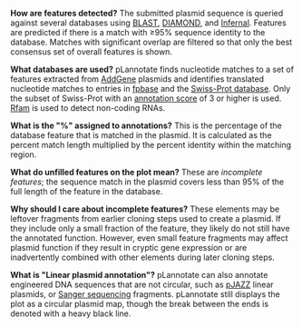 **How are features detected?**
The submitted plasmid sequence is queried against several databases using [BLAST](https://www.ncbi.nlm.nih.gov/books/NBK279690/), [DIAMOND](https://diamond.readthedocs.io), and [Infernal](http://eddylab.org/infernal/). Features are predicted if there is a match with ≥95% sequence identity to the database. Matches with significant overlap are filtered so that only the best consensus set of overall features is shown.

**What databases are used?**
pLannotate finds nucleotide matches to a set of features extracted from [AddGene](https://www.addgene.org/) plasmids and identifies translated nucleotide matches to entries in [fpbase](https://www.fpbase.org) and the [Swiss-Prot database](https://www.uniprot.org/statistics/Swiss-Prot). Only the subset of Swiss-Prot with an [annotation score](https://www.uniprot.org/help/annotation_score) of 3 or higher is used. [Rfam](https://rfam.xfam.org/) is used to detect non-coding RNAs.

**What is the "%" assigned to annotations?**
This is the percentage of the database feature that is matched in the plasmid. It is calculated as the percent match length multiplied by the percent identity within the matching region.

**What do unfilled features on the plot mean?**
These are *incomplete features*; the sequence match in the plasmid covers less than 95% of the full length of the feature in the database.

**Why should I care about incomplete features?**
These elements may be leftover fragments from earlier cloning steps used to create a plasmid. If they include only a small fraction of the feature, they likely do not still have the annotated function. However, even small feature fragments may affect plasmid function if they result in cryptic gene expression or are inadvertently combined with other elements during later cloning steps.

**What is "Linear plasmid annotation"?**
pLannotate can also annotate engineered DNA sequences that are not circular, such as [pJAZZ](https://www.ncbi.nlm.nih.gov/pmc/articles/PMC2847241/) linear plasmids, or [Sanger sequencing](https://en.wikipedia.org/wiki/Sanger_sequencing) fragments. pLannotate still displays the plot as a circular plasmid map, though the break between the ends is denoted with a heavy black line. 